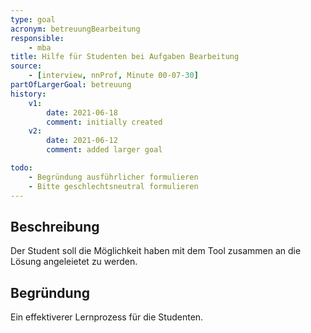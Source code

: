 ```yaml
---
type: goal
acronym: betreuungBearbeitung
responsible:
    - mba
title: Hilfe für Studenten bei Aufgaben Bearbeitung
source:
    - [interview, nnProf, Minute 00-07-30]
partOfLargerGoal: betreuung
history:
    v1:
        date: 2021-06-18
        comment: initially created
    v2:
        date: 2021-06-12
        comment: added larger goal

todo:
    - Begründung ausführlicher formulieren
    - Bitte geschlechtsneutral formulieren
---
```


## Beschreibung

Der Student soll die Möglichkeit haben mit dem Tool zusammen an die Lösung angeleietet zu werden.

## Begründung

Ein effektiverer Lernprozess für die Studenten.
